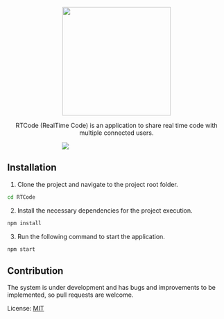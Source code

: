 <p align="center">
  <img src="https://user-images.githubusercontent.com/42881020/69838576-e81b7600-1232-11ea-8806-56992f5f9afe.png" width="250">
</p>

<p align="center">RTCode (RealTime Code) is an application to share real time code with multiple connected users.</p>

<div style="width: 50%;margin: 0 auto;"><image src="https://travis-ci.com/gsilvamartin/RTCode.svg?branch=master"></div>

## Installation

1. Clone the project and navigate to the project root folder.

```bash
cd RTCode
```

2. Install the necessary dependencies for the project execution.

```bash
npm install
```

3. Run the following command to start the application.

```bash
npm start
```

## Contribution
The system is under development and has bugs and improvements to be implemented, so pull requests are welcome.

License: 
[MIT](https://choosealicense.com/licenses/mit/)
